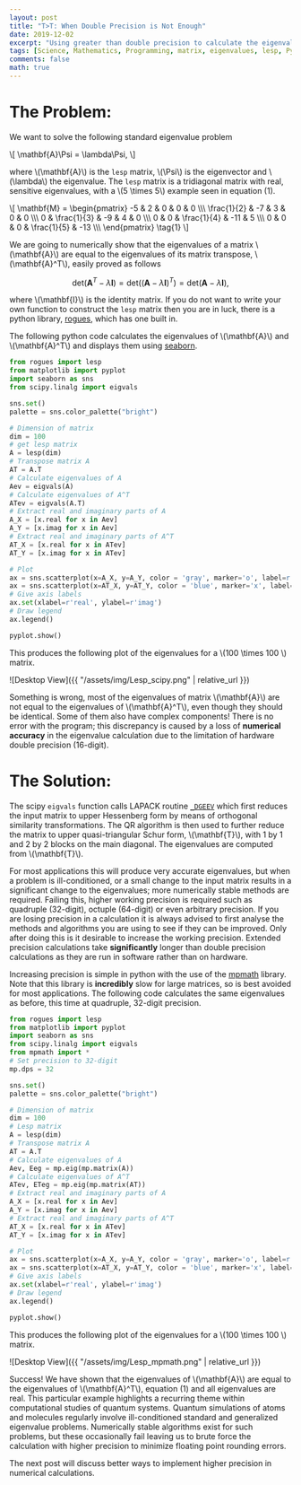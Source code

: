 ```yaml
---
layout: post
title: "T>T: When Double Precision is Not Enough"
date: 2019-12-02
excerpt: "Using greater than double precision to calculate the eigenvalues of the lesp matrix."
tags: [Science, Mathematics, Programming, matrix, eigenvalues, lesp, Python]
comments: false
math: true
---
```


# The Problem:

We want to solve the following standard eigenvalue problem

\\[
    \mathbf{A}\Psi = \lambda\Psi,
\\]

where \\(\mathbf{A}\\) is the `lesp` matrix, \\(\Psi\\) is the eigenvector and \\(\lambda\\) the eigenvalue. The `lesp` matrix is a tridiagonal matrix with real, sensitive eigenvalues, with a \\(5 \times 5\\) example seen in equation (1).

\\[
\mathbf{M} = 
\begin{pmatrix}
    -5 & 2 & 0 & 0 & 0 \\\\\\
    \frac{1}{2} & -7 & 3 & 0 & 0 \\\\\\
    0 & \frac{1}{3} & -9 & 4 & 0 \\\\\\
    0 & 0 & \frac{1}{4} & -11 & 5 \\\\\\
    0 & 0 & 0 & \frac{1}{5} & -13 \\\\\\
\end{pmatrix}
\tag{1}
\\]

We are going to numerically show that the eigenvalues of a matrix \\(\mathbf{A}\\) are equal to the eigenvalues of its matrix transpose, \\(\mathbf{A}^T\\), easily proved as follows

$$
\text{det}(\mathbf{A}^T - \lambda \mathbf{I}) = \text{det}((\mathbf{A} - \lambda \mathbf{I})^T) = \text{det}(\mathbf{A} - \lambda \mathbf{I}), 
$$

where \\(\mathbf{I}\\) is the identity matrix. If you do not want to write your own function to construct the `lesp` matrix then you are in luck, there is a python library, [rogues](https://pypi.org/project/rogues/), which has one built in.

The following python code calculates the eigenvalues of \\(\mathbf{A}\\) and \\(\mathbf{A}^T\\) and displays them using [seaborn](https://seaborn.pydata.org/).

```python
from rogues import lesp
from matplotlib import pyplot
import seaborn as sns 
from scipy.linalg import eigvals

sns.set()
palette = sns.color_palette("bright")

# Dimension of matrix
dim = 100
# get lesp matrix
A = lesp(dim)
# Transpose matrix A
AT = A.T
# Calculate eigenvalues of A
Aev = eigvals(A)
# Calculate eigenvalues of A^T
ATev = eigvals(A.T)
# Extract real and imaginary parts of A
A_X = [x.real for x in Aev]
A_Y = [x.imag for x in Aev]
# Extract real and imaginary parts of A^T
AT_X = [x.real for x in ATev]
AT_Y = [x.imag for x in ATev]

# Plot
ax = sns.scatterplot(x=A_X, y=A_Y, color = 'gray', marker='o', label=r'$\mathbf{A}$')
ax = sns.scatterplot(x=AT_X, y=AT_Y, color = 'blue', marker='x', label=r'$\mathbf{A}^T$')
# Give axis labels
ax.set(xlabel=r'real', ylabel=r'imag')
# Draw legend
ax.legend()

pyplot.show()
```
This produces the following plot of the eigenvalues for a \\(100 \times 100 \\) matrix.

![Desktop View]({{ "/assets/img/Lesp_scipy.png" | relative_url }})

Something is wrong, most of the eigenvalues of matrix \\(\mathbf{A}\\) are not equal to the eigenvalues of \\(\mathbf{A}^T\\), even though they should be identical. Some of them also have complex components! There is no error with the program; this discrepancy is caused by a loss of **numerical accuracy** in the eigenvalue calculation due to the limitation of hardware double precision (16-digit).

# The Solution:

The scipy `eigvals` function calls LAPACK routine [`_DGEEV`](http://www.netlib.org/lapack/lapack-3.1.1/html/dgeev.f.html) which first reduces the input matrix to upper Hessenberg form by means of orthogonal similarity transformations. The QR algorithm is then used to further reduce the matrix to upper quasi-triangular Schur form, \\(\mathbf{T}\\), with 1 by 1 and 2 by 2 blocks on the main diagonal. The eigenvalues are computed from \\(\mathbf{T}\\).

For most applications this will produce very accurate eigenvalues, but when a problem is ill-conditioned, or a small change to the input matrix results in a significant change to the eigenvalues; more numerically stable methods are required. Failing this, higher working precision is required such as quadruple (32-digit), octuple (64-digit) or even arbitrary precision. If you are losing precision in a calculation it is always advised to first analyse the methods and algorithms you are using to see if they can be improved. Only after doing this is it desirable to increase the working precision. Extended precision calculations take **significantly** longer than double precision calculations as they are run in software rather than on hardware.

Increasing precision is simple in python with the use of the [mpmath](http://mpmath.org/) library. Note that this library is **incredibly** slow for large matrices, so is best avoided for most applications. The following code calculates the same eigenvalues as before, this time at quadruple, 32-digit precision.

```python
from rogues import lesp
from matplotlib import pyplot
import seaborn as sns 
from scipy.linalg import eigvals
from mpmath import *
# Set precision to 32-digit
mp.dps = 32

sns.set()
palette = sns.color_palette("bright")

# Dimension of matrix
dim = 100
# Lesp matrix
A = lesp(dim)
# Transpose matrix A
AT = A.T
# Calculate eigenvalues of A
Aev, Eeg = mp.eig(mp.matrix(A))
# Calculate eigenvalues of A^T
ATev, ETeg = mp.eig(mp.matrix(AT))
# Extract real and imaginary parts of A
A_X = [x.real for x in Aev]
A_Y = [x.imag for x in Aev]
# Extract real and imaginary parts of A^T
AT_X = [x.real for x in ATev]
AT_Y = [x.imag for x in ATev]

# Plot
ax = sns.scatterplot(x=A_X, y=A_Y, color = 'gray', marker='o', label=r'$\mathbf{A}$')
ax = sns.scatterplot(x=AT_X, y=AT_Y, color = 'blue', marker='x', label=r'$\mathbf{A}^T$')
# Give axis labels
ax.set(xlabel=r'real', ylabel=r'imag')
# Draw legend
ax.legend()

pyplot.show()
```

This produces the following plot of the eigenvalues for a \\(100 \times 100 \\) matrix.

![Desktop View]({{ "/assets/img/Lesp_mpmath.png" | relative_url }})

Success! We have shown that the eigenvalues of \\(\mathbf{A}\\) are equal to the eigenvalues of \\(\mathbf{A}^T\\), equation (1) and all eigenvalues are real. This particular example highlights a recurring theme within computational studies of quantum systems. Quantum simulations of atoms and molecules regularly involve ill-conditioned standard and generalized eigenvalue problems. Numerically stable algorithms exist for such problems, but these occasionally fail leaving us to brute force the calculation with higher precision to minimize floating point rounding errors. 

The next post will discuss better ways to implement higher precision in numerical calculations.